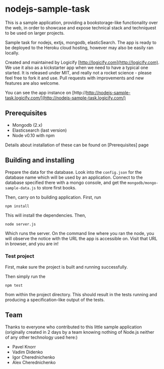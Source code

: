 # nodejs-sample-task
This is a sample application, providing a bookstorage-like functionality over the web, in order to
showcase and expose technical stack and techniquest to be used on larger projects.

Sample task for nodejs, extjs, mongodb, elasticSearch. The app is ready to be deployed to the Heroku
cloud hosting, however may also be easily ran locally.

Created and maintained by Logicify [http://logicify.com](http://logicify.com). We use it also as a kickstarter
app when we need to have a typical one started. It is released under MIT, and really not a rocket science - please
feel free to fork it and use. Pull requests with improvements and new features are also welcome.

You can see the app instance on [http://http://nodejs-sample-task.logicify.com/](http://nodejs-sample-task.logicify.com/)

## Prerequisites
 * Mongodb (2.x)
 * Elasticsearch (last version)
 * Node v0.10 with npm

 Details about installation of these can be found on [Prerequisites] page

## Building and installing
Prepare the data for the database. Look into the `config.json` for the database name which will be used by an
application. Connect to the database specified there with a mongo console, and get the `mongodb/mongo-sample-data.js`
to store first books.

Then, carry on to building application. First, run

 ```
 npm install
 ```

This will install the dependencies. Then,

```
node server.js
```

Which runs the server. On the command line where you ran the node, you will observe the notice with the URL the app is
accessible on. Visit that URL in browser, and you are in!

### Test project

First, make sure the project is built and running successfully.

Then simply run the
```
npm test
```
from within the project directory. This should result in the tests running and producing a specification-like
 output of the tests.

## Team
Thanks to everyone who contributed to this little sample application (originally created in 2 days by a team knowing
nothing of Node.js neither of any other technology used here:)

 * Pavel Knorr
 * Vadim Didenko
 * Igor Cherednichenko
 * Alex Cherednichenko
